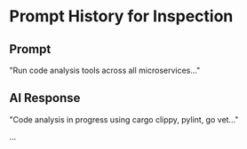 # Prompt History for Inspection

## Prompt
"Run code analysis tools across all microservices..."

## AI Response
"Code analysis in progress using cargo clippy, pylint, go vet..."

... 